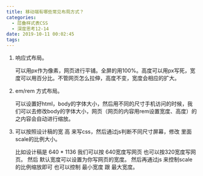 ```yaml
---
title: 移动端有哪些常见布局方式？
categories:
  - 层叠样式表CSS
  - 深度思考12-14
date: 2019-10-11 00:02:45
tags:
---
```

1. 响应式布局。 

   可以用px作为像素，网页进行平铺。全屏的用100%。高度可以用px写死，宽度可以用百分比。不管网页怎么拉伸，高度不变，宽度会相应的扩大。
2. em/rem 方式布局。 

   可以设置好html，body的字体大小，然后用不同的尺寸手机访问的时候，我们可以去修改body的字体大小，网页（网页的内容用rem设置宽度、高度）的之内容会自动进行缩放。
3. 可以按照设计稿的宽 高 来写css，然后通过js判断不同尺寸屏幕，修改 里面 scale的比例大小。 

   比如设计稿是 640 * 1136 
   我们可以按 640宽度写网页 也可以按320宽度写网页。 
   然后 
   默认宽度可以设置为你写网页的宽度。 
   然后再通过js 来控制scale的比例缩放即可 也可以控制 最小宽度 跟 最大宽度。